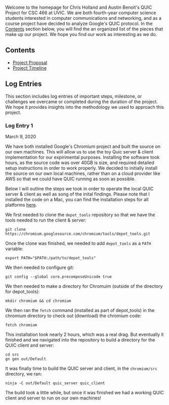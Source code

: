 Welcome to the homepage for Chris Holland and Austin Benoit's QUIC Project for CSC 466 at UVIC.  We are both fourth-year computer science students interested in computer communications and networking, and as a course project have decided to analyze Google's QUIC protocol. In the [Contents](#contents) section below, you will find the an organized list of the pieces that make up our project. We hope you find our work as interesting as we do.

## Contents <a name="contents"></a>
* [Project Proposal](proposal.md)  
* [Project Timeline](logbook.md)

## Log Entries
This section includes log entries of important steps, milestone, or challenges we overcame or completed during the duration of the project. We hope it provides insights into the methodology we used to approach this project.  

### Log Entry 1
March 9, 2020  

We have both installed Google's Chromium project and built the source on our own machines. This will allow us to use the toy Quic server & client implementation for our expirimental purposes. Installing the software took hours, as the source code was over 40GB is size, and required detailed setup instructions in order to work properly. We decided to initially install the source on our own local machines, rather than on a cloud provider like AWS so that we could have QUIC running as soon as possible.  

Below I will outline the steps we took in order to operate the local QUIC server & client as well as song of the inital findings. Please note that I installed the code on a Mac, you can find the installation steps for all platforms [here](https://www.chromium.org/developers/how-tos/get-the-code).  

We first needed to clone the `depot_tools` repository so that we have the tools needed to run the client & server:  
```
git clone https://chromium.googlesource.com/chromium/tools/depot_tools.git
```
Once the clone was finished, we needed to add `depot_tools` as a `PATH` variable:  
```
export PATH="$PATH:/path/to/depot_tools"
```
We then needed to configure git:  
```
git config --global core.precomposeUnicode true
```
We then needed to make a directory for Chromuim (outside of the directory for depot_tools):  
```
mkdir chromium && cd chromium
```
We then ran the `fetch` command (installed as part of depot_tools) in the chromium directory to check out (download) the chromium code:  
```
fetch chromium
```
This installation took nearly 2 hours, which was a real drag. But eventually it finished and we navigated into the repository to build a directory for the QUIC client and server:  
```
cd src
gn gen out/Default
```
It was finally time to build the QUIC server and client, in the `chromium/src` directory, we ran:  
```
ninja -C out/Default quic_server quic_client
```
The build took a little while, but once it was finished we had a working QUIC client and server to run on our own machines!